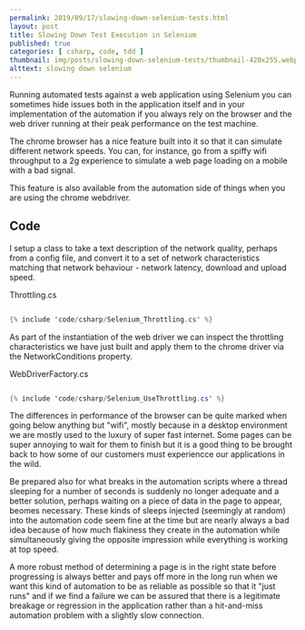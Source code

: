 ```yaml
---
permalink: 2019/09/17/slowing-down-selenium-tests.html
layout: post
title: Slowing Down Test Execution in Selenium
published: true
categories: [ csharp, code, tdd ]
thumbnail: img/posts/slowing-down-selenium-tests/thumbnail-420x255.webp
alttext: slowing down selenium
---
```


Running automated tests against a web application using Selenium you can sometimes hide issues both in the application itself and 
in your implementation of the automation if you always rely on the browser and the web driver running at their peak performance on 
the test machine. 

The chrome browser has a nice feature built into it so that it can simulate different network speeds. You can, for instance, go from a 
spiffy wifi throughput to a 2g experience to simulate a web page loading on a mobile with a bad signal. 

This feature is also available from the automation side of things when you are using the chrome webdriver.

## Code 

I setup a class to take a text description of the network quality, perhaps from a config file, and convert it to a set of network characteristics 
matching that network behaviour - network latency, download and upload speed. 


Throttling.cs
```csharp

{% include 'code/csharp/Selenium_Throttling.cs' %}

```

As part of the instantiation of the web driver we can inspect the throttling characteristics we have just built and apply them to the 
chrome driver via the NetworkConditions property. 

WebDriverFactory.cs
```csharp

{% include 'code/csharp/Selenium_UseThrottling.cs' %}

```

The differences in performance of the browser can be quite marked when going below anything but "wifi", mostly because in a desktop environment we are 
mostly used to the luxury of super fast internet. Some pages can be super annoying to wait for them to finish but it is a good thing to be brought back 
to how some of our customers must experiencce our applications in the wild. 

Be prepared also for what breaks in the automation scripts where a thread sleeping for a number of seconds is suddenly no longer adequate and a better solution, 
perhaps waiting on a piece of data in the page to appear, beomes necessary. These kinds of sleeps injected (seemingly at random) into the automation code 
seem fine at the time but are nearly always a bad idea because of how much flakiness they create in the automation while simultaneously giving the opposite impression 
while everything is working at top speed. 

A more robust method of determining a page is in the right state before progressing is always better and pays off more in the long run when we want this kind of automation 
to be as reliable as possible so that it "just runs" and if we find a failure we can be assured that there is a legitimate breakage or regression in the application rather 
than a hit-and-miss automation problem with a slightly slow connection. 
